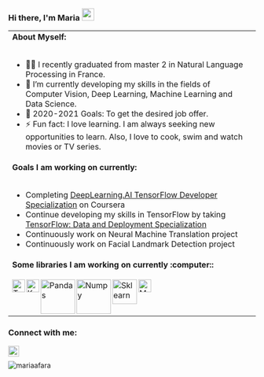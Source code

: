 ### Hi there, I'm Maria <a href="https://www.linkedin.com/in/eliasafara/" target="_blank"><img src="https://media.giphy.com/media/hvRJCLFzcasrR4ia7z/giphy.gif" width="25px"></a>

<table>
<tr>
<td>
<strong>About Myself:</strong>
<br>
<br>
  
- 👨‍💻 I recently graduated from master 2 in Natural Language Processing in France.
- 🌱 I’m currently developing my skills in the fields of Computer Vision, Deep Learning, Machine Learning and Data Science.
- 🥅 2020-2021 Goals: To get the desired job offer.
- ⚡ Fun fact: I love learning. I am always seeking new opportunities to learn. Also, I love to cook, swim and watch movies or TV series.
</td>
</tr>
<tr>
   <td>
<strong>Goals I am working on currently:</strong>
<br>
<br>

- Completing [DeepLearning.AI TensorFlow Developer Specialization](https://www.coursera.org/professional-certificates/tensorflow-in-practice) on Coursera 
- Continue developing my skills in TensorFlow by taking [TensorFlow: Data and Deployment Specialization](https://www.coursera.org/specializations/tensorflow-data-and-deployment)
- Continuously work on Neural Machine Translation project
- Continuously work on Facial Landmark Detection project
  </td>
</tr>
<tr>
  <td>
<strong>Some libraries I am working on currently :computer::</strong>
<br>
<br>
<img align="left" alt="Tensorflow" width="26px" src="https://upload.wikimedia.org/wikipedia/commons/2/2d/Tensorflow_logo.svg" />
<img align="left" alt="Keras" width="26px" src="https://upload.wikimedia.org/wikipedia/commons/a/ae/Keras_logo.svg" />
<img align="left" alt="Pandas" width="70px"  src="https://upload.wikimedia.org/wikipedia/commons/e/ed/Pandas_logo.svg" />
<img align="left" alt="Numpy" width="70px"  hight="36px" src="https://github.com/numpy/numpy/blob/7e7f4adab814b223f7f917369a72757cd28b10cb/branding/icons/numpylogo.svg" />
 <img align="left" alt="Sklearn" width="50px" src="https://upload.wikimedia.org/wikipedia/commons/thumb/0/05/Scikit_learn_logo_small.svg/640px-Scikit_learn_logo_small.svg.png" />
<img align="left" alt="Matplotlib" width="26px" src="https://upload.wikimedia.org/wikipedia/commons/0/01/Created_with_Matplotlib-logo.svg" />
    <td>
</tr>
</table>


### Connect with me:
[<img align="left" title="LinkedIn" alt="mariaafara | LinkedIn" width="22px" src="https://cdn.jsdelivr.net/npm/simple-icons@v3/icons/linkedin.svg" />][linkedin]

[linkedin]: https://www.linkedin.com/in/mariaafara/
<br>
<p align="left"> <img src="https://komarev.com/ghpvc/?username=mariaafara&color=blueviolet" alt="mariaafara" /> </p></div>
